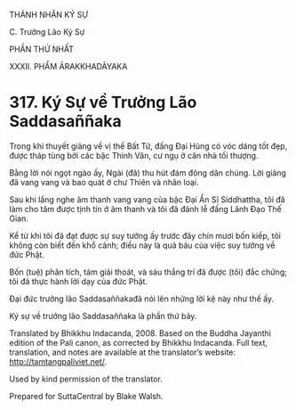 THÁNH NHÂN KÝ SỰ

C. Trưởng Lão Ký Sự

PHẦN THỨ NHẤT

XXXII. PHẨM ĀRAKKHADĀYAKA

# 317\. Ký Sự về Trưởng Lão Saddasaññaka

Trong khi thuyết giảng về vị thế Bất Tử, đấng Đại Hùng có vóc dáng tốt đẹp, được tháp tùng bởi các bậc Thinh Văn, cư ngụ ở căn nhà tối thượng.

Bằng lời nói ngọt ngào ấy, Ngài (đã) thu hút đám đông dân chúng. Lời giảng đã vang vang và bao quát ở chư Thiên và nhân loại.

Sau khi lắng nghe âm thanh vang vang của bậc Đại Ẩn Sĩ Siddhattha, tôi đã làm cho tâm được tịnh tín ở âm thanh và tôi đã đảnh lễ đấng Lãnh Đạo Thế Gian.

Kể từ khi tôi đã đạt được sự suy tưởng ấy trước đây chín mươi bốn kiếp, tôi không còn biết đến khổ cảnh; điều này là quả báu của việc suy tưởng về đức Phật.

Bốn (tuệ) phân tích, tám giải thoát, và sáu thắng trí đã được (tôi) đắc chứng; tôi đã thực hành lời dạy của đức Phật.

Đại đức trưởng lão Saddasaññakađã nói lên những lời kệ này như thế ấy.

Ký sự về trưởng lão Saddasaññaka là phần thứ bảy.

Translated by Bhikkhu Indacanda, 2008. Based on the Buddha Jayanthi edition of the Pali canon, as corrected by Bhikkhu Indacanda. Full text, translation, and notes are available at the translator’s website: http://tamtangpaliviet.net/.

Used by kind permission of the translator.

Prepared for SuttaCentral by Blake Walsh.